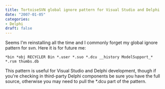 ```yaml
---
title: TortoiseSVN global ignore pattern for Visual Studio and Delphi
date: "2007-01-05"
categories:
- Delphi
draft: false
---
```


Seems I'm reinstalling all the time and I commonly forget my global ignore pattern for svn. Here it is for future me:

```
*bin *obj RECYCLER Bin *.user *.suo *.dcu __history ModelSupport_* *.rsm thumbs.db
```

This pattern is useful for Visual Studio and Delphi development, though if you're checking in third-party Delphi components be sure you have the full source, otherwise you may need to pull the *.dcu part of the pattern.
